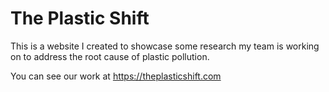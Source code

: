 # The Plastic Shift
This is a website I created to showcase some research my team is working on to address the root cause of plastic pollution. 

You can see our work at https://theplasticshift.com
